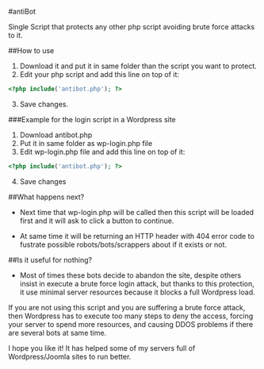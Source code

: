 #antiBot


Single Script that protects any other php script avoiding brute force attacks to it.

##How to use

 1. Download it and put it in same folder than the script you want to protect. 
 2. Edit your php script and add this line on top of it:

  ```php
  <?php include('antibot.php'); ?>
  ```
 3. Save changes.

###Example for the login script in a Wordpress site

  1. Download antibot.php
  2. Put it in same folder as wp-login.php file
  3. Edit wp-login.php file and add this line on top of it:

   ```php
   <?php include('antibot.php'); ?>
   ```

  4. Save changes

##What happens next?

* Next time that wp-login.php will be called then this script will be loaded first and it will ask to click a button to continue.

* At same time it will be returning an HTTP header with 404 error code to fustrate possible robots/bots/scrappers about if it exists or not. 

##Is it useful for nothing?

* Most of times these bots decide to abandon the site, despite others insist in execute a brute force login attack, but thanks to this protection, it use minimal server resources because it blocks a full Wordpress load. 

 If you are not using this script and you are suffering a brute force attack, then Wordpress has to execute too many steps to deny the access, forcing your server to spend more resources, and causing DDOS problems if there are several bots at same time.

I hope you like it! It has helped some of my servers full of Wordpress/Joomla sites to run better.

